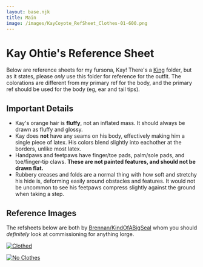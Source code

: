 ```yaml
---
layout: base.njk
title: Main
image: /images/KayCoyote_RefSheet_Clothes-01-600.png
---
```


# Kay Ohtie's Reference Sheet

Below are reference sheets for my fursona, Kay! There's a [King](/king/) folder, but as it states, please *only* use this folder for reference for the outfit. The colorations are different from my primary ref for the body, and the primary ref should be used for the body (eg, ear and tail tips).

## Important Details

- Kay's orange hair is **fluffy**, not an inflated mass. It should always be drawn as fluffy and glossy.
- Kay does **not** have any seams on his body, effectively making him a single piece of latex. His colors blend slightly into eachother at the borders, unlike most latex.
- Handpaws and feetpaws have finger/toe pads, palm/sole pads, and toe/finger-tip claws. **These are not painted features, and should not be drawn flat.**
- Rubbery creases and folds are a normal thing with how soft and stretchy his hide is, deforming easily around obstacles and features. It would not be uncommon to see his feetpaws compress slightly against the ground when taking a step.

## Reference Images

The refsheets below are both by [Brennan/KindOfABigSeal](https://www.furaffinity.net/user/brennanhalls) whom you should *definitely* look at commissioning for anything lorge.

[![Clothed](images/KayCoyote_RefSheet_Clothes-01.png)](/images/KayCoyote_RefSheet_Clothes-01.png)

[![No Clothes](images/KayCoyote_RefSheet_NoClothes-01.png)](/images/KayCoyote_RefSheet_NoClothes-01.png)

